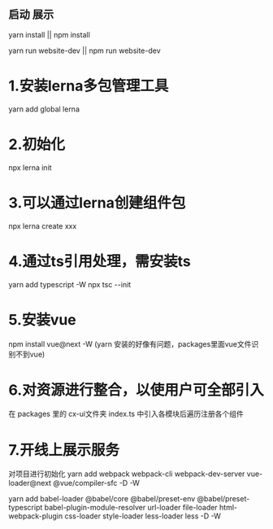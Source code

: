 ## 启动 展示
yarn install || npm install

yarn run website-dev || npm run website-dev

<!-- 此项目使用 yarn 包管理工具 -->

# 1.安装lerna多包管理工具
yarn add global lerna

# 2.初始化
npx lerna init

# 3.可以通过lerna创建组件包
npx lerna create xxx

# 4.通过ts引用处理，需安装ts
<!-- -W 是为了安装到全局 -->
yarn add typescript -W 
npx tsc --init

# 5.安装vue
npm install vue@next -W (yarn 安装的好像有问题，packages里面vue文件识别不到vue)

# 6.对资源进行整合，以使用户可全部引入
在 packages 里的 cx-ui文件夹 index.ts 中引入各模块后遍历注册各个组件

# 7.开线上展示服务
对项目进行初始化
yarn add webpack webpack-cli webpack-dev-server vue-loader@next @vue/compiler-sfc -D -W

yarn add babel-loader @babel/core @babel/preset-env @babel/preset-typescript babel-plugin-module-resolver url-loader file-loader html-webpack-plugin css-loader 
style-loader less-loader less -D -W